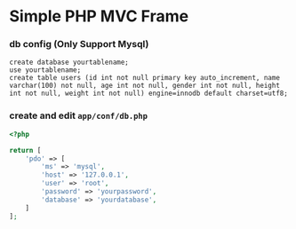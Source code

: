 # Simple PHP MVC Frame

### db config (Only Support Mysql)

```mysql
create database yourtablename;
use yourtablename;
create table users (id int not null primary key auto_increment, name varchar(100) not null, age int not null, gender int not null, height int not null, weight int not null) engine=innodb default charset=utf8;
```



### create and edit `app/conf/db.php`

```php
<?php

return [
    'pdo' => [
        'ms' => 'mysql',
        'host' => '127.0.0.1',
        'user' => 'root',
        'password' => 'yourpassword',
        'database' => 'yourdatabase',
    ]
];
```


